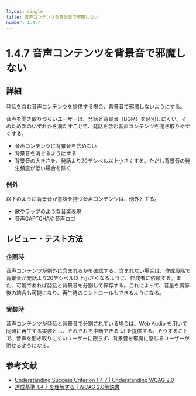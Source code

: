 ```yaml
---
layout: single
title: 音声コンテンツを背景音で邪魔しない
number: 1.4.7
---
```


# 1.4.7 音声コンテンツを背景音で邪魔しない

## 詳細

発話を含む音声コンテンツを提供する場合、背景音で邪魔しないようにする。

音声を聞き取りづらいユーザーは、発話と背景音（BGM）を区別しにくい。そのため次のいずれかを満たすことで、発話を含む音声コンテンツを聞き取りやすくする。

- 音声コンテンツに背景音を含めない
- 背景音を消せるようにする
- 背景音の大きさを、発話より20デシベル以上小さくする。ただし背景音の発生頻度が低い場合を除く

### 例外

以下のように背景音が意味を持つ音声コンテンツは、例外とする。

- 歌やラップのような音楽表現
- 音声CAPTCHAや音声ロゴ

## レビュー・テスト方法

### 企画時

音声コンテンツが例外に含まれるかを確認する。含まれない場合は、作成段階で背景音が発話より20デシベル以上小さくなるように、作成者に依頼する。また、可能であれば発話と背景音を分割して保存する。これによって、音量を調節後の結合も可能になり、再生時のコントロールもできるようになる。

### 実装時

音声コンテンツが発話と背景音で分割されている場合は、Web Audio を用いて同時に再生する実装とし、それぞれを中断できる UI を提供する。そうすることで、音声を聞き取りにくいユーザーに限らず、背景音を邪魔に感じるユーザーが消せるようになる。

## 参考文献

- [Understanding Success Criterion 1.4.7 | Understanding WCAG 2.0](https://www.w3.org/TR/UNDERSTANDING-WCAG20/visual-audio-contrast-noaudio.html)
- [達成基準 1.4.7 を理解する | WCAG 2.0解説書](https://waic.jp/docs/UNDERSTANDING-WCAG20/visual-audio-contrast-noaudio.html)
